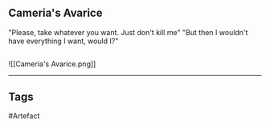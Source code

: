 ## Cameria's Avarice
"Please, take whatever you want. Just don't kill me"
"But then I wouldn't have everything I want, would I?"
## 
![[Cameria's Avarice.png]]

---
## Tags
#Artefact